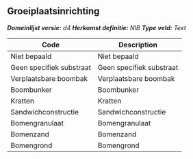 ## Groeiplaatsinrichting

*__Domeinlijst versie:__ d4*
*__Herkomst definitie:__ NIB*
*__Type veld:__ Text*

|__Code__ |__Description__	|
|	---	|	---	|
| Niet bepaald | Niet bepaald |
| Geen specifiek substraat | Geen specifiek substraat |
| Verplaatsbare boombak | Verplaatsbare boombak |
| Boombunker | Boombunker |
| Kratten | Kratten |
| Sandwichconstructie | Sandwichconstructie |
| Bomengranulaat | Bomengranulaat |
| Bomenzand | Bomenzand |
| Bomengrond | Bomengrond |
